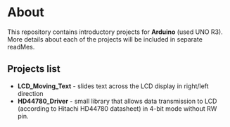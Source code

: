# About 
This repository contains introductory projects for **Arduino** (used UNO R3). More details about each of the projects will be included in separate readMes.
## Projects list 
 - **LCD_Moving_Text** - slides text across the LCD display in right/left direction
 - **HD44780_Driver** - small library that allows data transmission to LCD (according to Hitachi HD44780 datasheet) in 4-bit mode without RW pin. 